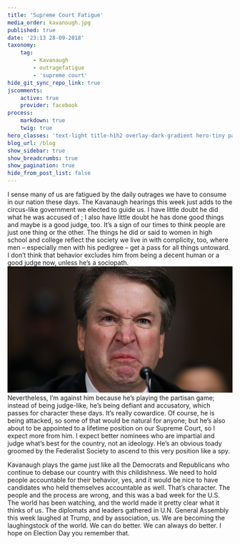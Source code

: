 ```yaml
---
title: 'Supreme Court Fatigue'
media_order: kavanough.jpg
published: true
date: '23:13 28-09-2018'
taxonomy:
    tag:
        - Kavanaugh
        - outragefatigue
        - 'supreme court'
hide_git_sync_repo_link: true
jscomments:
    active: true
    provider: facebook
process:
    markdown: true
    twig: true
hero_classes: 'text-light title-h1h2 overlay-dark-gradient hero-tiny parallax'
blog_url: /blog
show_sidebar: true
show_breadcrumbs: true
show_pagination: true
hide_from_post_list: false
---
```


I sense many of us are fatigued by the daily outrages we have to consume in our nation these days. The Kavanaugh hearings this week just adds to the circus-like government we elected to guide us. I have little doubt he did what he was accused of ; I also have little doubt he has done good things and maybe is a good judge, too. It’s a sign of our times to think people are just one thing or the other. The things he did or said to women in high school and college reflect the society we live in with complicity, too, where men – especially men with his pedigree – get a pass for all things untoward. I don’t think that behavior excludes him from being a decent human or a good judge now, unless he’s a sociopath.
![Kavanaugh](kavanough.jpg?resize=550,425&classes=right)
Nevertheless, I’m against him because he’s playing the partisan game; instead of being judge-like, he’s being defiant and accusatory, which passes for character these days. It’s really cowardice. Of course, he is being attacked, so some of that would be natural for anyone; but he’s also about to be appointed to a lifetime position on our Supreme Court, so I expect more from him. I expect better nominees who are impartial and judge what’s best for the country, not an ideology. He’s an obvious toady groomed by the Federalist Society to ascend to this very position like a spy.

Kavanaugh plays the game just like all the Democrats and Republicans who continue to debase our country with this childishness. We need to hold people accountable for their behavior, yes, and it would be nice to have candidates who held themselves accountable as well. That’s character. The people and the process are wrong, and this was a bad week for the U.S. The world has been watching, and the world made it pretty clear what it thinks of us. The diplomats and leaders gathered in U.N. General Assembly this week laughed at Trump, and by association, us. We are becoming the laughingstock of the world. We can do better. We can always do better. I hope on Election Day you remember that.
